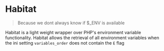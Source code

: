 Habitat
=======
> Because we dont always know if $_ENV is available

Habitat is a light weight wrapper over PHP's environment variable
functionality. Habitat allows the retrieval of all environment variables
when the ini setting `variables_order` does not contain the `E` flag
